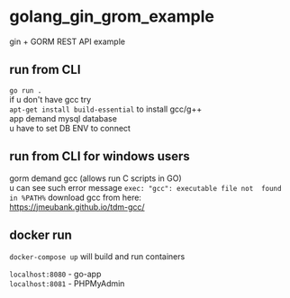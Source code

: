 # golang_gin_grom_example

gin + GORM REST API example

## run from CLI

`go run .`  
if u don't have gcc try  
`apt-get install build-essential` to install gcc/g++  
app demand mysql database  
u have to set DB ENV to connect

## run from CLI for windows users
gorm demand gcc (allows run C scripts in GO)  
u can see such error message `exec: "gcc": executable file not  found in %PATH%`
download gcc from here:  
https://jmeubank.github.io/tdm-gcc/

## docker run
`docker-compose up` will build and run containers

`localhost:8080` - go-app  
`localhost:8081` - PHPMyAdmin
